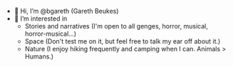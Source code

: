 - 👋 Hi, I’m @bgareth (Gareth Beukes)
- 👀 I’m interested in
    - Stories and narratives (I'm open to all genges, horror, musical, horror-musical...)
    - Space (Don't test me on it, but feel free to talk my ear off about it.)
    - Nature (I enjoy hiking frequently and camping when I can. Animals > Humans.)

<!---
bgareth/bgareth is a ✨ special ✨ repository because its `README.md` (this file) appears on your GitHub profile.
You can click the Preview link to take a look at your changes.
--->
